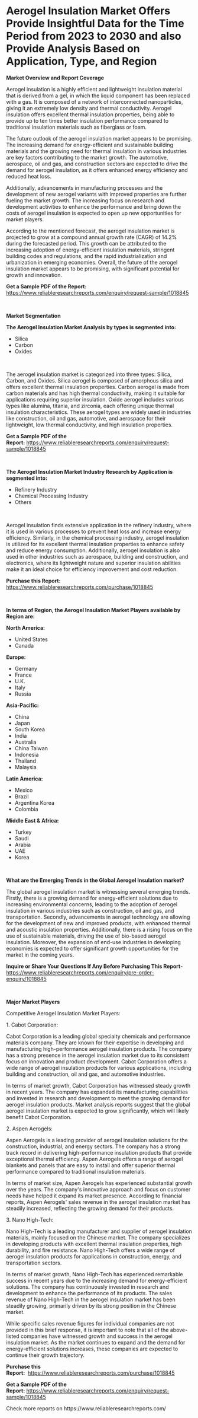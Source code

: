 <p><h1>Aerogel Insulation Market Offers Provide Insightful Data for the Time Period from 2023 to 2030 and also Provide Analysis Based on Application, Type, and Region</h1></p><p><strong>Market Overview and Report Coverage</strong></p>
<p><p>Aerogel insulation is a highly efficient and lightweight insulation material that is derived from a gel, in which the liquid component has been replaced with a gas. It is composed of a network of interconnected nanoparticles, giving it an extremely low density and thermal conductivity. Aerogel insulation offers excellent thermal insulation properties, being able to provide up to ten times better insulation performance compared to traditional insulation materials such as fiberglass or foam.</p><p>The future outlook of the aerogel insulation market appears to be promising. The increasing demand for energy-efficient and sustainable building materials and the growing need for thermal insulation in various industries are key factors contributing to the market growth. The automotive, aerospace, oil and gas, and construction sectors are expected to drive the demand for aerogel insulation, as it offers enhanced energy efficiency and reduced heat loss.</p><p>Additionally, advancements in manufacturing processes and the development of new aerogel variants with improved properties are further fueling the market growth. The increasing focus on research and development activities to enhance the performance and bring down the costs of aerogel insulation is expected to open up new opportunities for market players.</p><p>According to the mentioned forecast, the aerogel insulation market is projected to grow at a compound annual growth rate (CAGR) of 14.2% during the forecasted period. This growth can be attributed to the increasing adoption of energy-efficient insulation materials, stringent building codes and regulations, and the rapid industrialization and urbanization in emerging economies. Overall, the future of the aerogel insulation market appears to be promising, with significant potential for growth and innovation.</p></p>
<p><strong>Get a Sample PDF of the Report:</strong> <a href="https://www.reliableresearchreports.com/enquiry/request-sample/1018845">https://www.reliableresearchreports.com/enquiry/request-sample/1018845</a></p>
<p>&nbsp;</p>
<p><strong>Market Segmentation</strong></p>
<p><strong>The Aerogel Insulation Market Analysis by types is segmented into:</strong></p>
<p><ul><li>Silica</li><li>Carbon</li><li>Oxides</li></ul></p>
<p>&nbsp;</p>
<p><p>The aerogel insulation market is categorized into three types: Silica, Carbon, and Oxides. Silica aerogel is composed of amorphous silica and offers excellent thermal insulation properties. Carbon aerogel is made from carbon materials and has high thermal conductivity, making it suitable for applications requiring superior insulation. Oxide aerogel includes various types like alumina, titania, and zirconia, each offering unique thermal insulation characteristics. These aerogel types are widely used in industries like construction, oil and gas, automotive, and aerospace for their lightweight, low thermal conductivity, and high insulation properties.</p></p>
<p><strong>Get a Sample PDF of the Report:</strong>&nbsp;<a href="https://www.reliableresearchreports.com/enquiry/request-sample/1018845">https://www.reliableresearchreports.com/enquiry/request-sample/1018845</a></p>
<p>&nbsp;</p>
<p><strong>The Aerogel Insulation Market Industry Research by Application is segmented into:</strong></p>
<p><ul><li>Refinery Industry</li><li>Chemical Processing Industry</li><li>Others</li></ul></p>
<p>&nbsp;</p>
<p><p>Aerogel insulation finds extensive application in the refinery industry, where it is used in various processes to prevent heat loss and increase energy efficiency. Similarly, in the chemical processing industry, aerogel insulation is utilized for its excellent thermal insulation properties to enhance safety and reduce energy consumption. Additionally, aerogel insulation is also used in other industries such as aerospace, building and construction, and electronics, where its lightweight nature and superior insulation abilities make it an ideal choice for efficiency improvement and cost reduction.</p></p>
<p><strong>Purchase this Report:</strong>&nbsp; <a href="https://www.reliableresearchreports.com/purchase/1018845">https://www.reliableresearchreports.com/purchase/1018845</a></p>
<p>&nbsp;</p>
<p><strong>In terms of Region, the Aerogel Insulation Market Players available by Region are:</strong></p>
<p>
    <p> <strong> North America: </strong>
        <ul>
            <li>United States</li>
            <li>Canada</li>
        </ul>
        </p> 
    <p> <strong> Europe: </strong>
        <ul>
            <li>Germany</li>
            <li>France</li>
            <li>U.K.</li>
            <li>Italy</li>
            <li>Russia</li>
        </ul>
        </p> 
    <p> <strong> Asia-Pacific: </strong>
        <ul>
            <li>China</li>
            <li>Japan</li>
            <li>South Korea</li>
            <li>India</li>
            <li>Australia</li>
            <li>China Taiwan</li>
            <li>Indonesia</li>
            <li>Thailand</li>
            <li>Malaysia</li>
        </ul>
        </p> 
    <p> <strong> Latin America: </strong>
        <ul>
            <li>Mexico</li>
            <li>Brazil</li>
            <li>Argentina Korea</li>
            <li>Colombia</li>
        </ul>
        </p> 
    <p> <strong> Middle East & Africa: </strong>
        <ul>
            <li>Turkey</li>
            <li>Saudi</li>
            <li>Arabia</li>
            <li>UAE</li>
            <li>Korea</li>
        </ul>
    </p>
    </p>
<p>&nbsp;</p>
<p><strong>What are the Emerging Trends in the Global Aerogel Insulation market?</strong></p>
<p><p>The global aerogel insulation market is witnessing several emerging trends. Firstly, there is a growing demand for energy-efficient solutions due to increasing environmental concerns, leading to the adoption of aerogel insulation in various industries such as construction, oil and gas, and transportation. Secondly, advancements in aerogel technology are allowing for the development of new and improved products, with enhanced thermal and acoustic insulation properties. Additionally, there is a rising focus on the use of sustainable materials, driving the use of bio-based aerogel insulation. Moreover, the expansion of end-use industries in developing economies is expected to offer significant growth opportunities for the market in the coming years.</p></p>
<p><strong>Inquire or Share Your Questions If Any Before Purchasing This Report</strong>- <a href="https://www.reliableresearchreports.com/enquiry/pre-order-enquiry/1018845">https://www.reliableresearchreports.com/enquiry/pre-order-enquiry/1018845</a></p>
<p>&nbsp;</p>
<p><strong>Major Market Players</strong></p>
<p><p>Competitive Aerogel Insulation Market Players:</p><p>1. Cabot Corporation:</p><p>Cabot Corporation is a leading global specialty chemicals and performance materials company. They are known for their expertise in developing and manufacturing high-performance aerogel insulation products. The company has a strong presence in the aerogel insulation market due to its consistent focus on innovation and product development. Cabot Corporation offers a wide range of aerogel insulation products for various applications, including building and construction, oil and gas, and automotive industries.</p><p>In terms of market growth, Cabot Corporation has witnessed steady growth in recent years. The company has expanded its manufacturing capabilities and invested in research and development to meet the growing demand for aerogel insulation products. Market analysis reports suggest that the global aerogel insulation market is expected to grow significantly, which will likely benefit Cabot Corporation.</p><p>2. Aspen Aerogels:</p><p>Aspen Aerogels is a leading provider of aerogel insulation solutions for the construction, industrial, and energy sectors. The company has a strong track record in delivering high-performance insulation products that provide exceptional thermal efficiency. Aspen Aerogels offers a range of aerogel blankets and panels that are easy to install and offer superior thermal performance compared to traditional insulation materials.</p><p>In terms of market size, Aspen Aerogels has experienced substantial growth over the years. The company's innovative approach and focus on customer needs have helped it expand its market presence. According to financial reports, Aspen Aerogels' sales revenue in the aerogel insulation market has steadily increased, reflecting the growing demand for their products.</p><p>3. Nano High-Tech:</p><p>Nano High-Tech is a leading manufacturer and supplier of aerogel insulation materials, mainly focused on the Chinese market. The company specializes in developing products with excellent thermal insulation properties, high durability, and fire resistance. Nano High-Tech offers a wide range of aerogel insulation products for applications in construction, energy, and transportation sectors.</p><p>In terms of market growth, Nano High-Tech has experienced remarkable success in recent years due to the increasing demand for energy-efficient solutions. The company has continuously invested in research and development to enhance the performance of its products. The sales revenue of Nano High-Tech in the aerogel insulation market has been steadily growing, primarily driven by its strong position in the Chinese market.</p><p>While specific sales revenue figures for individual companies are not provided in this brief response, it is important to note that all of the above-listed companies have witnessed growth and success in the aerogel insulation market. As the market continues to expand and the demand for energy-efficient solutions increases, these companies are expected to continue their growth trajectory.</p></p>
<p><strong>Purchase this Report:</strong>&nbsp;&nbsp;<a href="https://www.reliableresearchreports.com/purchase/1018845">https://www.reliableresearchreports.com/purchase/1018845</a></p>
<p></p>
<p><strong>Get a Sample PDF of the Report:</strong>&nbsp;<a href="https://www.reliableresearchreports.com/enquiry/request-sample/1018845">https://www.reliableresearchreports.com/enquiry/request-sample/1018845</a></p>
<p>Check more reports on https://www.reliableresearchreports.com/</p>